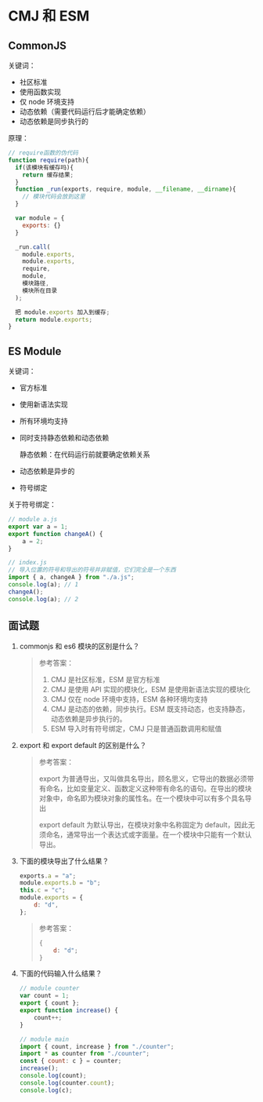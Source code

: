 # CMJ 和 ESM

## CommonJS

关键词：

-   社区标准
-   使用函数实现
-   仅 node 环境支持
-   动态依赖（需要代码运行后才能确定依赖）
-   动态依赖是同步执行的

原理：

```js
// require函数的伪代码
function require(path){
  if(该模块有缓存吗){
    return 缓存结果;
  }
  function _run(exports, require, module, __filename, __dirname){
    // 模块代码会放到这里
  }

  var module = {
    exports: {}
  }

  _run.call(
    module.exports,
    module.exports,
    require,
    module,
    模块路径,
    模块所在目录
  );

  把 module.exports 加入到缓存;
  return module.exports;
}
```

## ES Module

关键词：

-   官方标准

-   使用新语法实现

-   所有环境均支持

-   同时支持静态依赖和动态依赖

    静态依赖：在代码运行前就要确定依赖关系

-   动态依赖是异步的

-   符号绑定

关于符号绑定：

```js
// module a.js
export var a = 1;
export function changeA() {
    a = 2;
}

// index.js
// 导入位置的符号和导出的符号并非赋值，它们完全是一个东西
import { a, changeA } from "./a.js";
console.log(a); // 1
changeA();
console.log(a); // 2
```

## 面试题

1. commonjs 和 es6 模块的区别是什么？

    > 参考答案：
    >
    > 1. CMJ 是社区标准，ESM 是官方标准
    > 2. CMJ 是使用 API 实现的模块化，ESM 是使用新语法实现的模块化
    > 3. CMJ 仅在 node 环境中支持，ESM 各种环境均支持
    > 4. CMJ 是动态的依赖，同步执行。ESM 既支持动态，也支持静态，动态依赖是异步执行的。
    > 5. ESM 导入时有符号绑定，CMJ 只是普通函数调用和赋值

2. export 和 export default 的区别是什么？

    > 参考答案：
    >
    > export 为普通导出，又叫做具名导出，顾名思义，它导出的数据必须带有命名，比如变量定义、函数定义这种带有命名的语句。在导出的模块对象中，命名即为模块对象的属性名。在一个模块中可以有多个具名导出
    >
    > export default 为默认导出，在模块对象中名称固定为 default，因此无须命名，通常导出一个表达式或字面量。在一个模块中只能有一个默认导出。

3. 下面的模块导出了什么结果？

    ```js
    exports.a = "a";
    module.exports.b = "b";
    this.c = "c";
    module.exports = {
        d: "d",
    };
    ```

    > 参考答案：
    >
    > ```js
    > {
    >     d: "d";
    > }
    > ```

4. 下面的代码输入什么结果？

    ```js
    // module counter
    var count = 1;
    export { count };
    export function increase() {
        count++;
    }

    // module main
    import { count, increase } from "./counter";
    import * as counter from "./counter";
    const { count: c } = counter;
    increase();
    console.log(count);
    console.log(counter.count);
    console.log(c);
    ```
